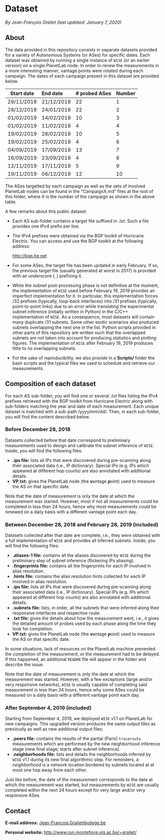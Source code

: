 # Dataset

*By Jean-François Grailet (last updated: January 7, 2020)*

## About

The data provided in this repository consists in separate datasets provided for a variety of 
Autonomous Systems (or ASes) for specific dates. Each dataset was obtained by running a single 
instance of `WISE` (or an earlier version) on a single PlanetLab node. In order to renew the 
measurements in a more interesting manner, vantage points were rotated during each campaign. The 
dates of each campaign present in this dataset are provided below.

|  Start date  |  End date  |  # probed ASes  |  Number  |
| :----------: | :--------- | :-------------- | :------- |
| 29/11/2018   | 21/12/2018 | 22              | 1        |
| 28/12/2018   | 24/01/2019 | 22              | 2        |
| 01/02/2019   | 14/02/2019 | 10              | 3        |
| 01/02/2019   | 11/02/2019 | 4               | 4        |
| 19/02/2019   | 28/02/2019 | 10              | 5        |
| 19/02/2019   | 25/02/2019 | 4               | 6        |
| 04/09/2019   | 17/09/2019 | 13              | 7        |
| 16/09/2019   | 23/09/2019 | 4               | 8        |
| 12/11/2019   | 17/11/2019 | 5               | 9        |
| 19/11/2019   | 06/12/2019 | 12               | 10       |

The ASes targetted by each campaign as well as the sets of involved PlanetLab nodes can be found 
in the "CampaignX.md" files at the root of this folder, where X is the number of the campaign as 
shown in the above table.

A few remarks about this public dataset:

* Each AS sub-folder contains a target file suffixed in *.txt*. Such a file provides one IPv4
  prefix per line.

* The IPv4 prefixes were obtained via the BGP toolkit of Hurricane Electric. You can access 
  and use the BGP toolkit at the following address:
  
  http://bgp.he.net

* For some ASes, the target file has been updated in early February. If so, the previous target 
  file (usually generated at worst in 2017) is provided with an underscore (`_`) prefixing it.
  
* While the subnet post-processing phase is not definitive at the moment, the implementation of 
  `WISE` used before February 19, 2019 provides an imperfect implementation for it. 
  In particular, this implementation forces /32 prefixes (typically, loop-back interfaces) into 
  /31 prefixes (typically, point-to-point links) due to an error while translating the 
  experimental subnet inference (initially written in Python) in the C/C++ implementation of 
  `WISE`. As a consequence, most datasets will contain many duplicate /31 subnets. Some other 
  exotic scenarios also produced subnets overlapping the next one in the list. Python scripts 
  provided in other parts of this repository are written such that the overlapped subnets are 
  not taken into account for producing statistics and plotting figures. The implementation of 
  `WISE` after February 19, 2019 produces little to no overlapping subnets.

* For the sake of reproducibility, we also provide in a **Scripts/** folder the bash scripts and 
  the typical files we used to schedule and retrieve our measurements.

## Composition of each dataset

For each AS sub-folder, you will find one or several *.txt* files listing the IPv4 prefixes 
retrieved with the BGP toolkit from Hurricane Electric along with sub-folders matching the year 
and date of each measurement. Each unique dataset is matched with a sub-path /yyyy/mm/dd/. Then, 
in each sub-folder, you will find the content described below.

### Before December 28, 2018 

Datasets collected before that date correspond to preliminary measurements used to design and 
calibrate the subnet inference of `WISE`. Inside, you will find the following files:

* **.ips file:** lists all IPs that were discovered during pre-scanning along their associated
  data (i.e., IP dictionary). Special IPs (e.g. IPs which appeared at different hop counts) are 
  also annotated with additional details.
* **VP.txt:** gives the PlanetLab node (the **v**antage **p**oint) used to measure the AS on that 
  specific date.

Note that the date of measurement is only the date at which the measurement was started. However,
most if not all measurements could be completed in less than 24 hours, hence why most measurements 
could be renewed on a daily basis with a different vantage point each day.

### Between December 28, 2018 and February 28, 2019 (included)

Datasets collected after that date are complete, i.e., they were obtained with a full 
implementation of `WISE` and provides all inferred subnets. Inside, you will find the following 
files:

* **.aliases-1 file:** contains all the aliases discovered by `WISE` during the preliminary step 
  of subnet inference (flickering IPs aliasing).
* **.fingerprints file:** contains all the fingerprints for each IP involved in alias resolution.
* **.hints file:** contains the alias resolution hints collected for each IP involved in alias 
  resolution.
* **.ips file:** lists all IPs that were discovered during pre-scanning along their associated
  data (i.e., IP dictionary). Special IPs (e.g. IPs which appeared at different hop counts) are 
  also annotated with additional details.
* **.subnets file:** lists, in order, all the subnets that were inferred along their responsive
  interfaces and respective route.
* **.txt file:** gives the details about how the measurement went, i.e., it gives the detailed 
  amount of probes used by each phase along the time they took for completion.
* **VP.txt:** gives the PlanetLab node (the **v**antage **p**oint) used to measure the AS on that 
  specific date.

In some situations, lack of resources on the PlanetLab machine prevented the completion of the 
measurement, or the measurement had to be delayed. If this happened, an additional `README` file 
will appear in the folder and describe the issue.

Note that the date of measurement is only the date at which the measurement was started. However,
with a few exceptions (large and/or very responsive networks), `WISE` is usually capable of 
completing said measurement in less than 24 hours, hence why some ASes could be measured on a 
daily basis with a different vantage point each day.

### After September 4, 2019 (included)

Starting from September 4, 2019, we deployed `WISE` v1.1 on PlanetLab for new campaigns. This 
upgraded version produces the same output files as previously as well as new additional output 
files:

* **.peers file:** contains the results of the partial (Paris) `traceroute` measurements which 
  are performed by the new neighborhood inference stage (new final stage; starts after subnet 
  inference).
* **.neighborhoods file:** lists and details the neighborhoods inferred by `WISE` v1.1 during its 
  new final algorithmic step. For reminders, a *neighborhood* is a network location bordered by 
  subnets located at at most one hop away from each other.

Just like before, the date of the measurement corresponds to the date at which the measurement was 
started, but measurements by `WISE` are usually completed within the next 24 hours except for 
very large and/or very responsive ASes.

## Contact

**E-mail address:** Jean-Francois.Grailet@uliege.be

**Personal website:** http://www.run.montefiore.ulg.ac.be/~grailet/
